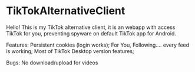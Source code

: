 # TikTokAlternativeClient
Hello! This is my TikTok alternative client, it is an webapp with access TikTok for you, preventing spyware on default TikTok app for Android.


Features:
  Persistent cookies (login works); For You, Following.... every feed is working; Most of TikTok Desktop version features;

Bugs:
No download/upload for videos
